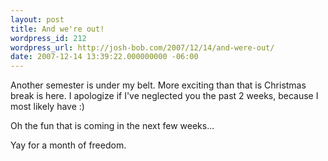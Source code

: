 ```yaml
---
layout: post
title: And we're out!
wordpress_id: 212
wordpress_url: http://josh-bob.com/2007/12/14/and-were-out/
date: 2007-12-14 13:39:22.000000000 -06:00
---
```

Another semester is under my belt. More exciting than that is Christmas break is here. I apologize if I've neglected you the past 2 weeks, because I most likely have :)

Oh the fun that is coming in the next few weeks...

Yay for a month of freedom.
